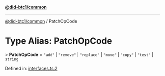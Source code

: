 [**@did-btc1/common**](../README.md)

***

[@did-btc1/common](../globals.md) / PatchOpCode

# Type Alias: PatchOpCode

&gt; **PatchOpCode** = `"add"` \| `"remove"` \| `"replace"` \| `"move"` \| `"copy"` \| `"test"` \| `string`

Defined in: [interfaces.ts:2](https://github.com/dcdpr/did-btc1-js/blob/4ab6f9915d95beed9bc633644c9db1539395f512/packages/common/src/interfaces.ts#L2)
